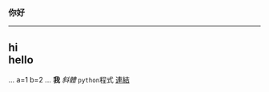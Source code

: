 ### 你好
---------
hi<br>
hello
---
...
a=1
b=2
...
__我__
*斜體*
``python``程式
[連結](https://www.google.com/webhp?hl=zh-TW&sa=X&ved=0ahUKEwjkx-zUxK6MAxXkg68BHYOJESYQPAgI)

